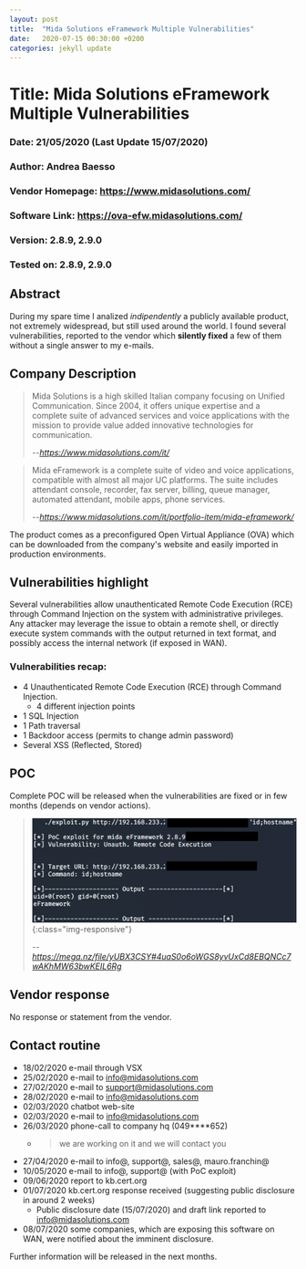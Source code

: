 ```yaml
---
layout: post
title:  "Mida Solutions eFramework Multiple Vulnerabilities"
date:   2020-07-15 00:30:00 +0200
categories: jekyll update
---
```

# Title: Mida Solutions eFramework Multiple Vulnerabilities
### Date: 21/05/2020 (Last Update 15/07/2020)
### Author: Andrea Baesso
### Vendor Homepage: https://www.midasolutions.com/
### Software Link: https://ova-efw.midasolutions.com/
### Version: 2.8.9, 2.9.0
### Tested on: 2.8.9, 2.9.0

## Abstract
During my spare time I analized *indipendently* a publicly available product, not extremely widespread, but still used around the world. I found several vulnerabilities, reported to the vendor which **silently fixed** a few of them without a single answer to my e-mails.

## Company Description
> Mida Solutions is a high skilled Italian company focusing on Unified Communication. Since 2004, it offers unique expertise and a complete suite of advanced services and voice applications with the mission to provide value added innovative technologies for communication.
>
> --<cite>https://www.midasolutions.com/it/</cite>

> Mida eFramework is a complete suite of video and voice applications, compatible with almost all major UC platforms. The suite includes attendant console, recorder, fax server, billing, queue manager, automated attendant, mobile apps, phone services.
>
> --<cite>https://www.midasolutions.com/it/portfolio-item/mida-eframework/</cite>

The product comes as a preconfigured Open Virtual Appliance (OVA) which can be downloaded from the company's website and easily imported in production environments.

## Vulnerabilities highlight
Several vulnerabilities allow unauthenticated Remote Code Execution (RCE) through Command Injection on the system with administrative privileges. Any attacker may leverage the issue to obtain a remote shell, or directly execute system commands with the output returned in text format, and possibly access the internal network (if exposed in WAN).

### Vulnerabilities recap:
- 4 Unauthenticated Remote Code Execution (RCE) through Command Injection. 
	- 4 different injection points
- 1 SQL Injection
- 1 Path traversal
- 1 Backdoor access (permits to change admin password)
- Several XSS (Reflected, Stored)

## POC

Complete POC will be released when the vulnerabilities are fixed or in few months (depends on vendor actions).

>![PoC image](/img/01-poc-rce.png){:class="img-responsive"}
>
> --<cite>https://mega.nz/file/yUBX3CSY#4uaS0o6oWGS8yvUxCd8EBQNCc7wAKhMW63bwKEIL6Rg</cite>

## Vendor response
No response or statement from the vendor.


## Contact routine
- 18/02/2020 e-mail through VSX
- 25/02/2020 e-mail to info@midasolutions.com
- 27/02/2020 e-mail to support@midasolutions.com
- 28/02/2020 e-mail to info@midasolutions.com
- 02/03/2020 chatbot web-site
- 02/03/2020 e-mail to info@midasolutions.com
- 26/03/2020 phone-call to company hq (049****652)
	- > we are working on it and we will contact you
- 27/04/2020 e-mail to info@, support@, sales@, mauro.franchin@
- 10/05/2020 e-mail to info@, support@ (with PoC exploit)
- 09/06/2020 report to kb.cert.org 
- 01/07/2020 kb.cert.org response received (suggesting public disclosure in around 2 weeks)
	- Public disclosure date (15/07/2020) and draft link reported to info@midasolutions.com
- 08/07/2020 some companies, which are exposing this software on WAN, were notified about the imminent disclosure.

Further information will be released in the next months.
